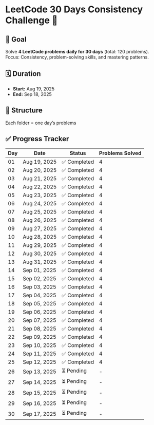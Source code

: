 # LeetCode 30 Days Consistency Challenge 🚀

## 📌 Goal
Solve **4 LeetCode problems daily for 30 days** (total: 120 problems).  
Focus: Consistency, problem-solving skills, and mastering patterns.

## 🗓 Duration
- **Start:** Aug 19, 2025  
- **End:** Sep 18, 2025  

## 📂 Structure
Each folder = one day’s problems
## ✅ Progress Tracker

| Day | Date         | Status       | Problems Solved |
|-----|-------------|--------------|----------------|
| 01  | Aug 19, 2025 | ✅ Completed  | 4 |
| 02  | Aug 20, 2025 | ✅ Completed  | 4 |
| 03  | Aug 21, 2025 | ✅ Completed  | 4 |
| 04  | Aug 22, 2025 | ✅ Completed  | 4 |
| 05  | Aug 23, 2025 | ✅ Completed  | 4 |
| 06  | Aug 24, 2025 | ✅ Completed  | 4 |
| 07  | Aug 25, 2025 | ✅ Completed  | 4 |
| 08  | Aug 26, 2025 | ✅ Completed  | 4 |
| 09  | Aug 27, 2025 | ✅ Completed  | 4 |
| 10  | Aug 28, 2025 | ✅ Completed  | 4 |
| 11  | Aug 29, 2025 | ✅ Completed  | 4 |
| 12  | Aug 30, 2025 | ✅ Completed  | 4 |
| 13  | Aug 31, 2025 | ✅ Completed  | 4 |
| 14  | Sep 01, 2025 | ✅ Completed  | 4 |
| 15  | Sep 02, 2025 | ✅ Completed  | 4 |
| 16  | Sep 03, 2025 | ✅ Completed  | 4 |
| 17  | Sep 04, 2025 | ✅ Completed  | 4 |
| 18  | Sep 05, 2025 | ✅ Completed  | 4 |
| 19  | Sep 06, 2025 | ✅ Completed  | 4 |
| 20  | Sep 07, 2025 | ✅ Completed  | 4 |
| 21  | Sep 08, 2025 | ✅ Completed  | 4 |
| 22  | Sep 09, 2025 | ✅ Completed  | 4 |
| 23  | Sep 10, 2025 | ✅ Completed  | 4 |
| 24  | Sep 11, 2025 | ✅ Completed  | 4 |
| 25  | Sep 12, 2025 | ✅ Completed  | 4 |
| 26  | Sep 13, 2025 | ⏳ Pending    | - |
| 27  | Sep 14, 2025 | ⏳ Pending    | - |
| 28  | Sep 15, 2025 | ⏳ Pending    | - |
| 29  | Sep 16, 2025 | ⏳ Pending    | - |
| 30  | Sep 17, 2025 | ⏳ Pending    | - |
